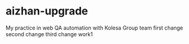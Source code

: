 # aizhan-upgrade
My practice in web QA automation with Kolesa Group team
first change
second change
third change work1